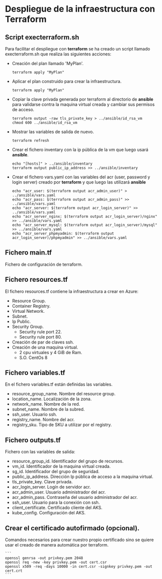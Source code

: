 # Despliegue de la infraestructura con Terraform

## Script execterraform.sh
Para facilitar el despliegue con **terraform** se ha creado un script llamado execterraform.sh que realiza las siguientes acciones:
  - Creación del plan llamado 'MyPlan'.
    ```  
    terraform apply "MyPlan"
    ```
  - Aplicar el plan construido para crear la infraestructura.
    ```  
    terraform apply "MyPlan"
    ```
  - Copiar la clave privada generada por terraform al directorio de **ansible** para  validarse contra la maquina virtual creada y cambiar sus permisos de acceso.
    ```  
    terraform output -raw tls_private_key > ../ansible/id_rsa_vm
    chmod 600 ../ansible/id_rsa_vm
    ```  
  - Mostrar las variables de salida de nuevo. 
    ```  
    terraform refresh
    ```  
  - Crear el fichero inventary con la ip pública de la vm que luego usará **ansible**. 
    ```  
    echo "[hosts]" > ../ansible/inventary
    terraform output public_ip_address >> ../ansible/inventary
    ```  
  - Crear el fichero vars.yaml con las variables del acr  (user, password y login server) creado por **terraform** y que luego las utilizará **ansible** 
    ```  
    echo "acr_user: $(terraform output acr_admin_user)" > ../ansible/vars.yaml
    echo "acr_pass: $(terraform output acr_admin_pass)" >> ../ansible/vars.yaml
    echo "acr_server: $(terraform output acr_login_server)" >> ../ansible/vars.yaml
    echo "acr_server_nginx: $(terraform output acr_login_server)/nginx" >> ../ansible/vars.yaml
    echo "acr_server_mysql: $(terraform output acr_login_server)/mysql" >> ../ansible/vars.yaml
    echo "acr_server_phpmyadmin: $(terraform output acr_login_server)/phpmyadmin" >> ../ansible/vars.yaml
    ```
## Fichero main.tf
Fichero de configuración de terraform.

## Fichero resources.tf
El fichero resources.tf contiene la infraestructura a crear en Azure:
  - Resource Group.
  - Container Registry.
  - Virtual Network.
  - Subnet.
  - Ip Public.
  - Security Group.
    - Security rule port 22.
    - Security rule port 80.
  - Creación de par de claves ssh.
  - Creación de una maquina virtual.
    - 2 cpu virtuales y 4 GiB de Ram.
    - S.O. CentOs 8

## Fichero variables.tf
En el fichero variables.tf están definidas las variables.
- resource_group_name. Nombre del resource group.
- location_name. Localización de la zona.
- network_name. Nombre de la red.
- subnet_name. Nombre de la subred.
- ssh_user. Usuario ssh.
- registry_name. Nombre del acr.
- registry_sku. Tipo de SKU a utilizar por el registry.

## Fichero outputs.tf
Fichero con las variables de salida:
- resource_group_id. Identificador del grupo de recursos.
- vm_id. Identificador de la maquina virtual creada.
- sg_id. Identificador del grupo de seguridad.
- public_ip_address. Dirección Ip pública de acceso a la maquina virtual.
- tls_private_key. Clave privada.
- acr_login_server. Logín de servidor acr.
- acr_admin_user. Usuario administrador del acr.
- acr_admin_pass. Contraseña del usuario administrador del acr.
- ssh_user. Usuario para la conexión con ssh.
- client_certificate. Certificado cliente del AKS.
- kube_config. Configuración del AKS.

## Crear el certificado autofirmado (opcional).
Comandos necesarios para crear nuestro propio certificado sino se quiere usar el creado de manera automática por terraform.

    ```  
    openssl genrsa -out privkey.pem 2048
    openssl req -new -key privkey.pem -out cert.csr
    openssl x509 -req -days 10000 -in cert.csr -signkey privkey.pem -out cert.crt
    ```